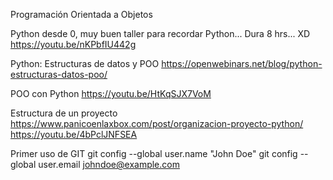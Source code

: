 Programación Orientada a Objetos

Python desde 0, muy buen taller para recordar Python... Dura 8 hrs... XD
https://youtu.be/nKPbfIU442g

Python: Estructuras de datos y POO
https://openwebinars.net/blog/python-estructuras-datos-poo/

POO con Python
https://youtu.be/HtKqSJX7VoM

Estructura de un proyecto
https://www.panicoenlaxbox.com/post/organizacion-proyecto-python/
https://youtu.be/4bPclJNFSEA

Primer uso de GIT
git config --global user.name "John Doe"
git config --global user.email johndoe@example.com
